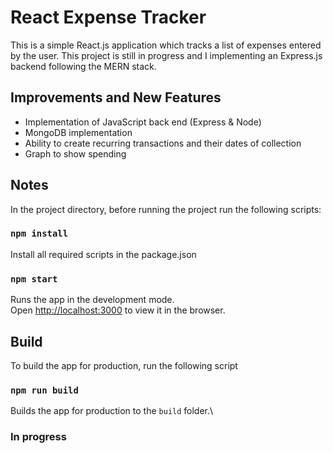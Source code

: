 # React Expense Tracker

This is a simple React.js application which tracks a list of expenses entered by the user. This project is still in progress and I implementing an Express.js backend following the MERN stack.

## Improvements and New Features

- Implementation of JavaScript back end (Express & Node)
- MongoDB implementation
- Ability to create recurring transactions and their dates of collection
- Graph to show spending

## Notes

In the project directory, before running the project run the following scripts:

### `npm install`

Install all required scripts in the package.json

### `npm start`

Runs the app in the development mode.\
Open [http://localhost:3000](http://localhost:3000) to view it in the browser.

## Build

To build the app for production, run the following script

### `npm run build`

Builds the app for production to the `build` folder.\

### In progress
